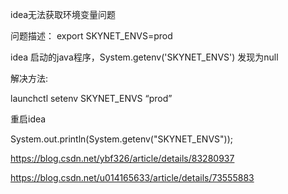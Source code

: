 
idea无法获取环境变量问题

问题描述：
export SKYNET_ENVS=prod

idea 启动的java程序，System.getenv('SKYNET_ENVS') 发现为null

解决方法: 

launchctl setenv SKYNET_ENVS “prod”

重启idea

System.out.println(System.getenv("SKYNET_ENVS"));


https://blog.csdn.net/ybf326/article/details/83280937

https://blog.csdn.net/u014165633/article/details/73555883
